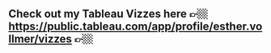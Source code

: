 ## Check out my Tableau Vizzes here 👉🏼 https://public.tableau.com/app/profile/esther.vollmer/vizzes 👉🏼
